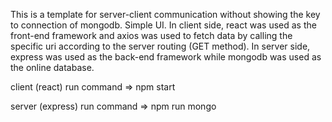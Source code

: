 This is a template for server-client communication without showing the key to connection of mongodb.
Simple UI.
In client side, react was used as the front-end framework and axios was used to fetch data by calling the specific uri according to the server routing (GET method).
In server side, express was used as the back-end framework while mongodb was used as the online database.

client (react) run command
=> npm start

server (express) run command
=> npm run mongo
